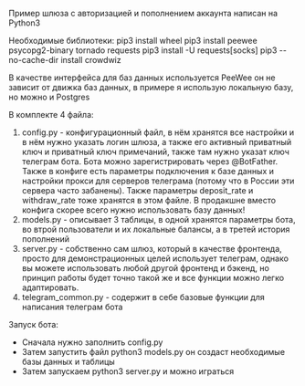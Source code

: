 Пример шлюза с авторизацией и пополнением аккаунта написан на Python3

Необходимые библиотеки:
pip3 install wheel 
pip3 install peewee psycopg2-binary tornado requests 
pip3 install -U requests[socks]
pip3 --no-cache-dir install crowdwiz

В качестве интерфейса для баз данных используется PeeWee он не зависит от движка баз данных, в примере я использую локальную базу, но можно и Postgres

В комплекте 4 файла:
1) config.py - конфигурационный файл, в нём хранятся все настройки и в нём нужно указать логин шлюза, а также его активный приватный ключ и приватный ключ примечаний, также там нужно указат ключ телеграм бота. Бота можно зарегистрировать через @BotFather. Также в конфиге есть параметры подключения к базе данных и настройки прокси для серверов телеграма (потому что в России эти сервера часто забанены). Также параметры deposit_rate и withdraw_rate тоже хранятся в этом файле. В продакшне вместо конфига скорее всего нужно использовать базу данных!
2) models.py - описывает 3 таблицы, в одной хранятся параметры бота, во втрой пользователи и их локальные балансы, а в третей история пополнений
3) server.py - собственно сам шлюз, который в качестве фронтенда, просто для демонстрационных целей использует телеграм, однако вы можете использовать любой другой фронтенд и бэкенд, но принцип работы будет точно такой же и все функции можно легко адаптировать.
4) telegram_common.py - содержит в себе базовые функции для написания телеграм бота

Запуск бота:
- Сначала нужно заполнить config.py
- Затем запустить файл python3 models.py он создаст необходимые базы данных и таблицы
- Затем запускаем python3 server.py и можно играться
